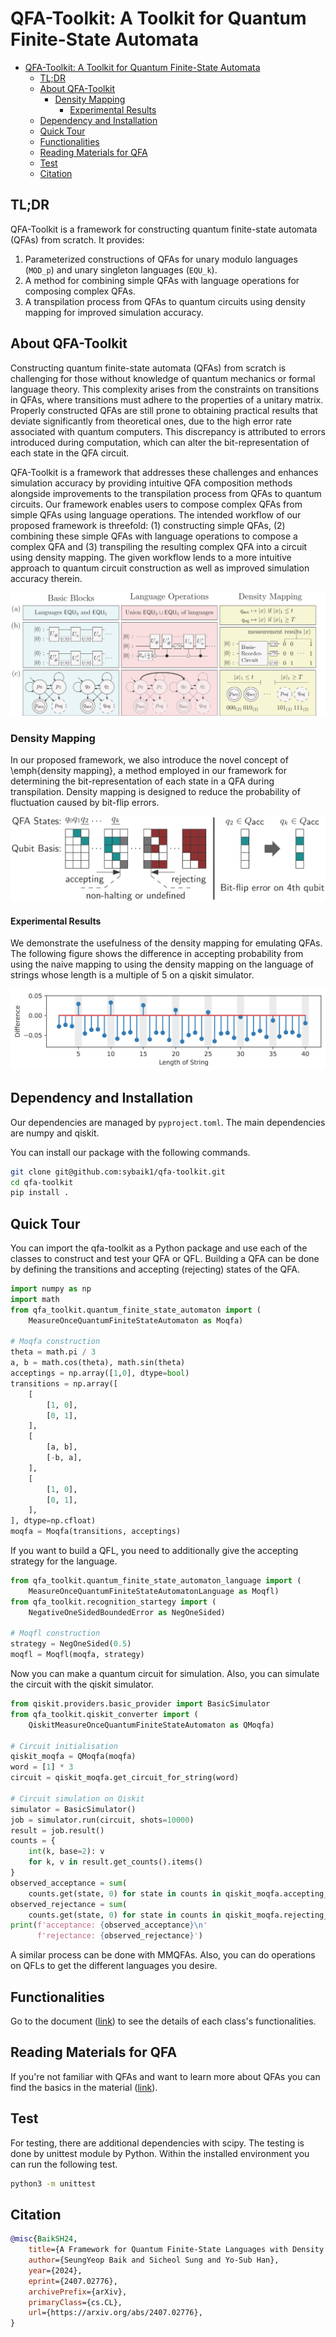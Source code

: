 # QFA-Toolkit: A Toolkit for Quantum Finite-State Automata

<!--toc:start-->
- [QFA-Toolkit: A Toolkit for Quantum Finite-State Automata](#qfa-toolkit-a-toolkit-for-quantum-finite-state-automata)
  - [TL;DR](#tldr)
  - [About QFA-Toolkit](#about-qfa-toolkit)
    - [Density Mapping](#density-mapping)
      - [Experimental Results](#experimental-results)
  - [Dependency and Installation](#dependency-and-installation)
  - [Quick Tour](#quick-tour)
  - [Functionalities](#functionalities)
  - [Reading Materials for QFA](#reading-materials-for-qfa)
  - [Test](#test)
  - [Citation](#citation)
<!--toc:end-->

## TL;DR

QFA-Toolkit is a framework for constructing quantum finite-state automata
(QFAs) from scratch. It provides:

1.  Parameterized constructions of QFAs for unary modulo languages (`MOD_p`)
    and unary singleton languages (`EQU_k`).
2.  A method for combining simple QFAs with language operations for composing
    complex QFAs.
3.  A transpilation process from QFAs to quantum circuits using density
    mapping for improved simulation accuracy.

## About QFA-Toolkit

Constructing quantum finite-state automata (QFAs) from scratch is challenging
for those without knowledge of quantum mechanics or formal language theory.
This complexity arises from the constraints on transitions in QFAs, where
transitions must adhere to the properties of a unitary matrix. Properly
constructed QFAs are still prone to obtaining practical results that deviate
significantly from theoretical ones, due to the high error rate associated with
quantum computers. This discrepancy is attributed to errors introduced during
computation, which can alter the bit-representation of each state in the QFA
circuit.

QFA-Toolkit is a framework that addresses these challenges and enhances
simulation accuracy by providing intuitive QFA composition methods alongside
improvements to the transpilation process from QFAs to quantum circuits. Our
framework enables users to compose complex QFAs from simple QFAs using language
operations. The intended workflow of our proposed framework is threefold: (1)
constructing simple QFAs, (2) combining these simple QFAs with language
operations to compose a complex QFA and (3) transpiling the resulting complex
QFA into a circuit using density mapping. The given workflow lends to a more
intuitive approach to quantum circuit construction as well as improved
simulation accuracy therein.

![Workflow](./figures/figure_scenario.png)

### Density Mapping

In our proposed framework, we also introduce the novel concept of \emph{density
mapping}, a method employed in our framework for determining the
bit-representation of each state in a QFA during transpilation. Density mapping
is designed to reduce the probability of fluctuation caused by bit-flip errors.

![Density Mapping](./figures/figure_mapping.png)

#### Experimental Results

We demonstrate the usefulness of the density mapping for emulating QFAs. The
following figure shows the difference in accepting probability from using the
naive mapping to using the density mapping on the language of strings whose
length is a multiple of 5 on a qiskit simulator.

![Experimental Results](./figures/difference.png)

## Dependency and Installation

Our dependencies are managed by `pyproject.toml`.
The main dependencies are numpy and qiskit.

You can install our package with the following commands.
```bash
git clone git@github.com:sybaik1/qfa-toolkit.git
cd qfa-toolkit
pip install .
```

## Quick Tour

You can import the qfa-toolkit as a Python package and use each of the classes
to construct and test your QFA or QFL. Building a QFA can be done by defining
the transitions and accepting (rejecting) states of the QFA.
```python
import numpy as np
import math
from qfa_toolkit.quantum_finite_state_automaton import (
    MeasureOnceQuantumFiniteStateAutomaton as Moqfa)

# Moqfa construction
theta = math.pi / 3
a, b = math.cos(theta), math.sin(theta)
acceptings = np.array([1,0], dtype=bool)
transitions = np.array([
    [
        [1, 0],
        [0, 1],
    ],
    [
        [a, b],
        [-b, a],
    ],
    [
        [1, 0],
        [0, 1],
    ],
], dtype=np.cfloat)
moqfa = Moqfa(transitions, acceptings)
```

If you want to build a QFL, you need to additionally give the accepting
strategy for the language.

```python
from qfa_toolkit.quantum_finite_state_automaton_language import (
    MeasureOnceQuantumFiniteStateAutomatonLanguage as Moqfl)
from qfa_toolkit.recognition_startegy import (
    NegativeOneSidedBoundedError as NegOneSided)

# Moqfl construction
strategy = NegOneSided(0.5)
moqfl = Moqfl(moqfa, strategy)
```

Now you can make a quantum circuit for simulation.
Also, you can simulate the circuit with the qiskit simulator.

```python
from qiskit.providers.basic_provider import BasicSimulator
from qfa_toolkit.qiskit_converter import (
    QiskitMeasureOnceQuantumFiniteStateAutomaton as QMoqfa)

# Circuit initialisation
qiskit_moqfa = QMoqfa(moqfa)
word = [1] * 3
circuit = qiskit_moqfa.get_circuit_for_string(word)

# Circuit simulation on Qiskit
simulator = BasicSimulator()
job = simulator.run(circuit, shots=10000)
result = job.result()
counts = {
    int(k, base=2): v
    for k, v in result.get_counts().items()
}
observed_acceptance = sum(
    counts.get(state, 0) for state in counts in qiskit_moqfa.accepting_states)
observed_rejectance = sum(
    counts.get(state, 0) for state in counts in qiskit_moqfa.rejecting_states)
print(f'acceptance: {observed_acceptance}\n'
      f'rejectance: {observed_rejectance}')
```
A similar process can be done with MMQFAs. Also, you can do operations on QFLs
to get the different languages you desire.

## Functionalities

Go to the document ([link](./document.pdf)) to see the details of each class's
functionalities.

## Reading Materials for QFA

If you're not familiar with QFAs and want to learn more about QFAs you can find
the basics in the material
([link](https://is.muni.cz/th/dy49n/b-thesis-QFA.pdf)).

## Test

For testing, there are additional dependencies with scipy.
The testing is done by unittest module by Python.
Within the installed environment you can run the following test.

```bash
python3 -m unittest
```

## Citation

```bibtex
@misc{BaikSH24,
    title={A Framework for Quantum Finite-State Languages with Density Mapping},
    author={SeungYeop Baik and Sicheol Sung and Yo-Sub Han},
    year={2024},
    eprint={2407.02776},
    archivePrefix={arXiv},
    primaryClass={cs.CL},
    url={https://arxiv.org/abs/2407.02776}, 
}
```
